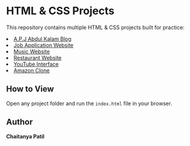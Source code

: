 # HTML & CSS Projects

This repository contains multiple HTML & CSS projects built for practice:

<li><a href="https://chaitanya3107-p.github.io/HTML-CSS-Projects/A.P.J%20Abdul%20Kalam%20Blog/">A.P.J Abdul Kalam Blog</a></li>
    <li><a href="https://chaitanya3107-p.github.io/HTML-CSS-Projects/Job%20application%20(web)/">Job Application Website</a></li>
    <li><a href="https://chaitanya3107-p.github.io/HTML-CSS-Projects/Music%20Website/">Music Website</a></li>
    <li><a href="https://chaitanya3107-p.github.io/HTML-CSS-Projects/Restaurant%20Website/">Restaurant Website</a></li>
    <li><a href="https://chaitanya3107-p.github.io/HTML-CSS-Projects/Youtube%20Interface/">YouTube Interface</a></li>
    <li><a href="amazon clone/">Amazon Clone</a></li>

## How to View

Open any project folder and run the `index.html` file in your browser.

## Author

**Chaitanya Patil**
